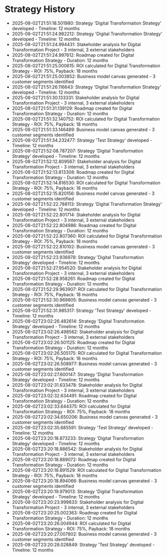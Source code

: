# Strategy History

- 2025-08-02T21:51:18.501980: Strategy 'Digital Transformation Strategy' developed - Timeline: 12 months
- 2025-08-02T21:51:24.982212: Strategy 'Digital Transformation Strategy' developed - Timeline: 12 months
- 2025-08-02T21:51:24.994431: Stakeholder analysis for Digital Transformation Project - 3 internal, 3 external stakeholders
- 2025-08-02T21:51:24.997612: Roadmap created for Digital Transformation Strategy - Duration: 12 months
- 2025-08-02T21:51:25.000615: ROI calculated for Digital Transformation Strategy - ROI: 75%, Payback: 18 months
- 2025-08-02T21:51:25.003852: Business model canvas generated - 3 customer segments identified
- 2025-08-02T21:51:26.116643: Strategy 'Digital Transformation Strategy' developed - Timeline: 12 months
- 2025-08-02T21:51:30.133331: Stakeholder analysis for Digital Transformation Project - 3 internal, 3 external stakeholders
- 2025-08-02T21:51:31.139129: Roadmap created for Digital Transformation Strategy - Duration: 12 months
- 2025-08-02T21:51:32.140752: ROI calculated for Digital Transformation Strategy - ROI: 75%, Payback: 18 months
- 2025-08-02T21:51:33.146489: Business model canvas generated - 3 customer segments identified
- 2025-08-02T21:51:34.232477: Strategy 'Test Strategy' developed - Timeline: 12 months
- 2025-08-02T21:52:08.787207: Strategy 'Digital Transformation Strategy' developed - Timeline: 12 months
- 2025-08-02T21:52:12.809567: Stakeholder analysis for Digital Transformation Project - 3 internal, 3 external stakeholders
- 2025-08-02T21:52:13.813308: Roadmap created for Digital Transformation Strategy - Duration: 12 months
- 2025-08-02T21:52:14.816530: ROI calculated for Digital Transformation Strategy - ROI: 75%, Payback: 18 months
- 2025-08-02T21:52:15.820156: Business model canvas generated - 3 customer segments identified
- 2025-08-02T21:52:22.788113: Strategy 'Digital Transformation Strategy' developed - Timeline: 12 months
- 2025-08-02T21:52:22.801714: Stakeholder analysis for Digital Transformation Project - 3 internal, 3 external stakeholders
- 2025-08-02T21:52:22.804986: Roadmap created for Digital Transformation Strategy - Duration: 12 months
- 2025-08-02T21:52:22.807360: ROI calculated for Digital Transformation Strategy - ROI: 75%, Payback: 18 months
- 2025-08-02T21:52:22.810102: Business model canvas generated - 3 customer segments identified
- 2025-08-02T21:52:23.936978: Strategy 'Digital Transformation Strategy' developed - Timeline: 12 months
- 2025-08-02T21:52:27.954520: Stakeholder analysis for Digital Transformation Project - 3 internal, 3 external stakeholders
- 2025-08-02T21:52:28.958261: Roadmap created for Digital Transformation Strategy - Duration: 12 months
- 2025-08-02T21:52:29.963907: ROI calculated for Digital Transformation Strategy - ROI: 75%, Payback: 18 months
- 2025-08-02T21:52:30.969805: Business model canvas generated - 3 customer segments identified
- 2025-08-02T21:52:31.985317: Strategy 'Test Strategy' developed - Timeline: 12 months
- 2025-08-02T23:02:26.482614: Strategy 'Digital Transformation Strategy' developed - Timeline: 12 months
- 2025-08-02T23:02:26.498562: Stakeholder analysis for Digital Transformation Project - 3 internal, 3 external stakeholders
- 2025-08-02T23:02:26.501125: Roadmap created for Digital Transformation Strategy - Duration: 12 months
- 2025-08-02T23:02:26.505175: ROI calculated for Digital Transformation Strategy - ROI: 75%, Payback: 18 months
- 2025-08-02T23:02:26.508977: Business model canvas generated - 3 customer segments identified
- 2025-08-02T23:02:27.600147: Strategy 'Digital Transformation Strategy' developed - Timeline: 12 months
- 2025-08-02T23:02:31.633478: Stakeholder analysis for Digital Transformation Project - 3 internal, 3 external stakeholders
- 2025-08-02T23:02:32.634491: Roadmap created for Digital Transformation Strategy - Duration: 12 months
- 2025-08-02T23:02:33.644375: ROI calculated for Digital Transformation Strategy - ROI: 75%, Payback: 18 months
- 2025-08-02T23:02:34.650206: Business model canvas generated - 3 customer segments identified
- 2025-08-02T23:02:35.685591: Strategy 'Test Strategy' developed - Timeline: 12 months
- 2025-08-02T23:20:18.873233: Strategy 'Digital Transformation Strategy' developed - Timeline: 12 months
- 2025-08-02T23:20:18.886542: Stakeholder analysis for Digital Transformation Project - 3 internal, 3 external stakeholders
- 2025-08-02T23:20:18.889072: Roadmap created for Digital Transformation Strategy - Duration: 12 months
- 2025-08-02T23:20:18.891529: ROI calculated for Digital Transformation Strategy - ROI: 75%, Payback: 18 months
- 2025-08-02T23:20:18.894066: Business model canvas generated - 3 customer segments identified
- 2025-08-02T23:20:19.979013: Strategy 'Digital Transformation Strategy' developed - Timeline: 12 months
- 2025-08-02T23:20:23.999833: Stakeholder analysis for Digital Transformation Project - 3 internal, 3 external stakeholders
- 2025-08-02T23:20:25.002363: Roadmap created for Digital Transformation Strategy - Duration: 12 months
- 2025-08-02T23:20:26.004944: ROI calculated for Digital Transformation Strategy - ROI: 75%, Payback: 18 months
- 2025-08-02T23:20:27.007802: Business model canvas generated - 3 customer segments identified
- 2025-08-02T23:20:28.028849: Strategy 'Test Strategy' developed - Timeline: 12 months

